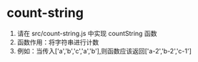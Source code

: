 # count-string
1.  请在 src/count-string.js 中实现 countString 函数
2.  函数作用：将字符串进行计数
3.  例如：当传入['a','b','c','a','b'],则函数应该返回['a-2','b-2','c-1']
